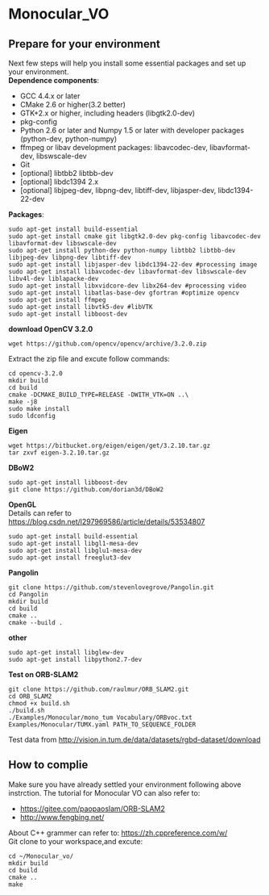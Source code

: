 Monocular_VO
==========
Prepare for your environment
----------
Next few steps will help you install some essential packages and set up your environment.  
__Dependence components__:
* GCC 4.4.x or later
* CMake 2.6 or higher(3.2 better)
* GTK+2.x or higher, including headers (libgtk2.0-dev)
* pkg-config
* Python 2.6 or later and Numpy 1.5 or later with developer packages (python-dev, python-numpy)
* ffmpeg or libav development packages: libavcodec-dev, libavformat-dev, libswscale-dev
* Git
* [optional] libtbb2 libtbb-dev
* [optional] libdc1394 2.x
* [optional] libjpeg-dev, libpng-dev, libtiff-dev, libjasper-dev, libdc1394-22-dev  

__Packages__:  

    sudo apt-get install build-essential
    sudo apt-get install cmake git libgtk2.0-dev pkg-config libavcodec-dev libavformat-dev libswscale-dev
    sudo apt-get install python-dev python-numpy libtbb2 libtbb-dev libjpeg-dev libpng-dev libtiff-dev
    sudo apt-get install libjasper-dev libdc1394-22-dev #processing image
    sudo apt-get install libavcodec-dev libavformat-dev libswscale-dev libv4l-dev liblapacke-dev
    sudo apt-get install libxvidcore-dev libx264-dev #processing video
    sudo apt-get install libatlas-base-dev gfortran #optimize opencv
    sudo apt-get install ffmpeg
    sudo apt-get install libvtk5-dev #libVTK
    sudo apt-get install libboost-dev
  
__download OpenCV 3.2.0__  

    wget https://github.com/opencv/opencv/archive/3.2.0.zip  
    
Extract the zip file and excute follow commands:  

    cd opencv-3.2.0
    mkdir build
    cd build
    cmake -DCMAKE_BUILD_TYPE=RELEASE -DWITH_VTK=ON ..\
    make -j8
    sudo make install
    sudo ldconfig  
    
__Eigen__  

    wget https://bitbucket.org/eigen/eigen/get/3.2.10.tar.gz
    tar zxvf eigen-3.2.10.tar.gz  
__DBoW2__  

    sudo apt-get install libboost-dev
    git clone https://github.com/dorian3d/DBoW2  
__OpenGL__  
Details can refer to https://blog.csdn.net/l297969586/article/details/53534807  

    sudo apt-get install build-essential  
    sudo apt-get install libgl1-mesa-dev  
    sudo apt-get install libglu1-mesa-dev  
    sudo apt-get install freeglut3-dev  
__Pangolin__

    git clone https://github.com/stevenlovegrove/Pangolin.git
    cd Pangolin
    mkdir build
    cd build
    cmake ..
    cmake --build .  
__other__

    sudo apt-get install libglew-dev
    sudo apt-get install libpython2.7-dev  
    
__Test on ORB-SLAM2__

    git clone https://github.com/raulmur/ORB_SLAM2.git
    cd ORB_SLAM2
    chmod +x build.sh
    ./build.sh
    ./Examples/Monocular/mono_tum Vocabulary/ORBvoc.txt Examples/Monocular/TUMX.yaml PATH_TO_SEQUENCE_FOLDER  
Test data from http://vision.in.tum.de/data/datasets/rgbd-dataset/download  

How to complie  
----------  
Make sure you have already settled your environment following above instrction. The tutorial for Monocular VO can also refer to:  
* https://gitee.com/paopaoslam/ORB-SLAM2
* http://www.fengbing.net/  

About C++ grammer can refer to: https://zh.cppreference.com/w/  
Git clone to your workspace,and excute:   

    cd ~/Monocular_vo/
    mkdir build
    cd build
    cmake ..
    make
    
